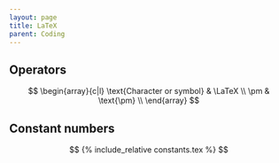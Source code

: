 ```yaml
---
layout: page
title: LaTeX
parent: Coding
---
```


<script type="text/javascript" async src="https://cdn.mathjax.org/mathjax/latest/MathJax.js?config=TeX-MML-AM_CHTML"></script>

## Operators

$$
    \begin{array}{c|l}
        \text{Character or symbol} & \LaTeX \\
        \pm & \text{\pm} \\
    \end{array}
$$

## Constant numbers

$$
{% include_relative constants.tex %}
$$
